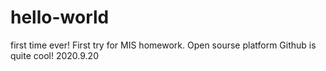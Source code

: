 # hello-world
first time ever!
First try for MIS homework. Open sourse platform Github is quite cool!
2020.9.20
